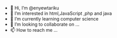 - 👋 Hi, I’m @enyewtariku
- 👀 I’m interested in html,JavaScript ,php and java
- 🌱 I’m currently learning computer science 
- 💞️ I’m looking to collaborate on ...
- 📫 How to reach me ...

<!---
enyewtariku/enyewtariku is a ✨ special ✨ repository because its `README.md` (this file) appears on your GitHub profile.
You can click the Preview link to take a look at your changes.
--->
